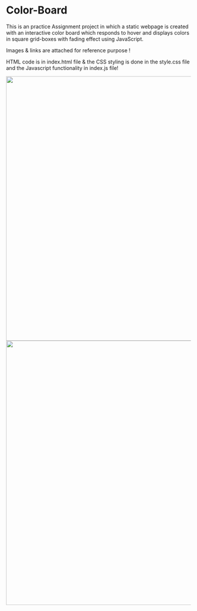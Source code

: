 # Color-Board

This is an practice Assignment project in which a static webpage is created with an interactive color board which responds to hover and displays colors in square grid-boxes with fading effect using JavaScript.

Images & links are attached for reference purpose !

HTML code is in index.html file & the CSS styling is done in the style.css file and the Javascript functionality in index.js file!


<img width="720px" src="https://user-images.githubusercontent.com/81765508/180495729-5664910f-922d-4b85-b6f4-ab5679c6fa00.png">

<img width="720px" src="https://user-images.githubusercontent.com/81765508/180496395-ab4efcb4-30c2-4e4d-8c90-07c9140d08a5.png">

